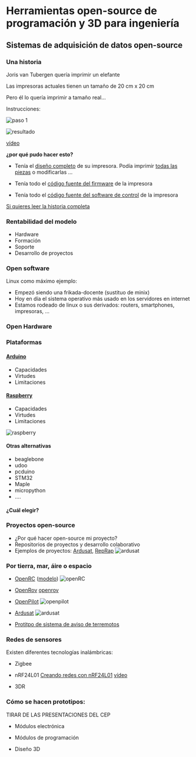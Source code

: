 
# Herramientas open-source de programación y 3D para ingeniería 

## Sistemas de adquisición de datos open-source


### Una historia

Joris van Tubergen quería imprimir un elefante

Las impresoras actuales tienen un tamaño de 20 cm x 20 cm

Pero él lo quería imprimir a tamaño real...

Instrucciones:

![paso 1](https://s3.amazonaws.com/ksr/assets/003/369/127/05f2499c4baf87ab9c8456f4a87ec7b0_large.png?1425318983)

![resultado](https://ultimaker.com/photo/image/0x0/54f6f48ef2055.jpg)

[vídeo](https://vimeo.com/118596199)



**¿por qué pudo hacer esto?**

* Tenía el [diseño completo](https://www.youmagine.com/designs/ultimaker-2-source-files) de su impresora. Podía imprimir [todas las piezas](https://www.youmagine.com/designs/ultimaker-2-source-files) o modificarlas ...

* Tenía todo el [código fuente del firmware](https://github.com/Ultimaker/Ultimaker2Marlin) de la impresora

* Tenía todo el [código fuente del software de control](https://github.com/Ultimaker/CuraEngine) de la impresora



[Si quieres leer la historia completa](https://ultimaker.com/en/stories/view/97-printing-out-of-the-box)


### Rentabilidad del modelo

* Hardware
* Formación
* Soporte
* Desarrollo de proyectos


### Open software

Linux como máximo ejemplo:

* Empezó siendo una frikada-docente (sustituo de minix)
* Hoy en día el sistema operativo más usado en los servidores en internet
* Estamos rodeado de linux o sus derivados: routers, smartphones, impresoras, ...


### Open Hardware 

### Plataformas

#### [Arduino](http://arduino.cc)

* Capacidades
* Virtudes
* Limitaciones

#### [Raspberry](http://raspberry.org)

* Capacidades
* Virtudes
* Limitaciones

![raspberry](https://encrypted-tbn1.gstatic.com/images?q=tbn:ANd9GcRewkIkzuGGdt-ufFPAb3JdbnDVFT545gpviI3T6fFP1d0F8z-s)

#### Otras alternativas

* beaglebone
* udoo
* pcduino
* STM32
* Maple
* micropython
* ....

#### ¿Cuál elegir?




### Proyectos open-source 
* ¿Por qué hacer open-source mi proyecto?
* Repositorios de proyectos y desarrollo colaborativo
* Ejemplos de proyectos: [Ardusat](http://en.wikipedia.org/wiki/ArduSat), [RepRap](reprap.org/)	
![ardusat](http://upload.wikimedia.org/wikipedia/commons/thumb/9/9d/ArduSat3.png/390px-ArduSat3.png)

### Por tierra, mar, áire o espacio

* [OpenRC](http://www.openrcproject.com/tiki-index.php) ([modelo](http://www.thingiverse.com/thing:42198))
![openRC](http://thingiverse-production.s3.amazonaws.com/renders/ad/a1/86/d1/dc/IMG_20130513_211521_preview_featured.jpg)

* [OpenRov](http://www.industrytap.com/openrov-open-source-underwater-robot-can-explore-shipwrecks-bring-beers/28698)
[openrov](http://makerfaireoslo.no/content/02-program/0152-openrov-talk/OpenROVangle1.jpg)

* [OpenPilot](https://www.openpilot.org/)
![openpilot](http://scontent-b.cdninstagram.com/hphotos-xfa1/t51.2885-15/10844183_646936158748950_393315687_a.jpg)

* [Ardusat](https://www.ardusat.com/)
![ardusat](https://www.ardusat.com/assets/landing/products/demosat-3f8cdfec8c9a206a414788460f0c7ff6.jpg)

* [Protitpo de sistema de aviso de terremotos](https://hackaday.io/project/5587-earthquake-early-warning-and-monitoring-system)

### Redes de sensores


Existen diferentes tecnologías inalámbricas:

* Zigbee

* nRF24L01 [Creando redes con nRF24L01](http://forcetronic.blogspot.com.es/2015/05/creating-nrf24l01-transceiver-network.html) [vídeo](https://www.youtube.com/watch?v=9IxsJY5e4YY)

* 3DR


### Cómo se hacen prototipos:

TIRAR DE LAS PRESENTACIONES DEL CEP

* Módulos electrónica

* Módulos de programación

* Diseño 3D